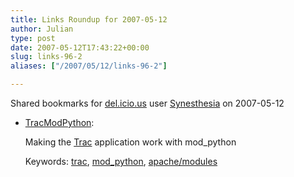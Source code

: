 ```yaml
---
title: Links Roundup for 2007-05-12
author: Julian
type: post
date: 2007-05-12T17:43:22+00:00
slug: links-96-2 
aliases: ["/2007/05/12/links-96-2"]

---
```

Shared bookmarks for [del.icio.us][1] user  [Synesthesia][2] on 2007-05-12

  * [TracModPython][3]:
  
    Making the [Trac][4] application work with mod_python
  
    Keywords: [trac][5], [mod_python][6], [apache/modules][7]

 [1]: https://del.icio.us/
 [2]: https://del.icio.us/synesthesia
 [3]: https://trac.edgewall.org/wiki/TracModPython "https://trac.edgewall.org/wiki/TracModPython"
 [4]: https://trac.edgewall.org/
 [5]: https://del.icio.us/synesthesia/trac
 [6]: https://del.icio.us/synesthesia/mod_python
 [7]: https://del.icio.us/synesthesia/apache/modules